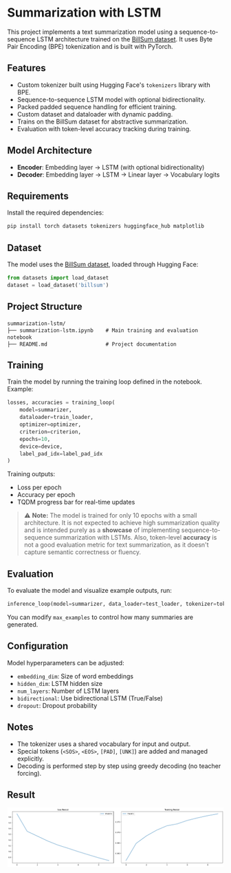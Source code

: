 #  Summarization with LSTM

This project implements a text summarization model using a sequence-to-sequence LSTM architecture trained on the [BillSum dataset](https://huggingface.co/datasets/billsum). It uses Byte Pair Encoding (BPE) tokenization and is built with PyTorch.

##  Features

- Custom tokenizer built using Hugging Face's `tokenizers` library with BPE.
- Sequence-to-sequence LSTM model with optional bidirectionality.
- Packed padded sequence handling for efficient training.
- Custom dataset and dataloader with dynamic padding.
- Trains on the BillSum dataset for abstractive summarization.
- Evaluation with token-level accuracy tracking during training.

##  Model Architecture

- **Encoder**: Embedding layer → LSTM (with optional bidirectionality)
- **Decoder**: Embedding layer → LSTM → Linear layer → Vocabulary logits

##  Requirements

Install the required dependencies:

```bash
pip install torch datasets tokenizers huggingface_hub matplotlib
```

##  Dataset

The model uses the [BillSum dataset](https://huggingface.co/datasets/billsum), loaded through Hugging Face:

```python
from datasets import load_dataset
dataset = load_dataset('billsum')
```

##  Project Structure

```
summarization-lstm/
├── summarization-lstm.ipynb    # Main training and evaluation notebook
├── README.md                   # Project documentation
```

##  Training

Train the model by running the training loop defined in the notebook. Example:

```python
losses, accuracies = training_loop(
    model=summarizer,
    dataloader=train_loader,
    optimizer=optimizer,
    criterion=criterion,
    epochs=10,
    device=device,
    label_pad_idx=label_pad_idx
)
```

Training outputs:
- Loss per epoch
- Accuracy per epoch
- TQDM progress bar for real-time updates
> ⚠️ **Note:** The model is trained for only 10 epochs with a small architecture. It is not expected to achieve high summarization quality and is intended purely as a **showcase** of implementing sequence-to-sequence summarization with LSTMs. Also, token-level **accuracy** is not a good evaluation metric for text summarization, as it doesn't capture semantic correctness or fluency.


##  Evaluation

To evaluate the model and visualize example outputs, run:

```python
inference_loop(model=summarizer, data_loader=test_loader, tokenizer=tokenizer, device=device)
```

You can modify `max_examples` to control how many summaries are generated.

##  Configuration

Model hyperparameters can be adjusted:

- `embedding_dim`: Size of word embeddings
- `hidden_dim`: LSTM hidden size
- `num_layers`: Number of LSTM layers
- `bidirectional`: Use bidirectional LSTM (True/False)
- `dropout`: Dropout probability

##  Notes

- The tokenizer uses a shared vocabulary for input and output.
- Special tokens (`<SOS>`, `<EOS>`, `[PAD]`, `[UNK]`) are added and managed explicitly.
- Decoding is performed step by step using greedy decoding (no teacher forcing).
## Result
![plot](https://github.com/HeshamEL-Shreif/Summarization-with-LSTM/blob/main/output.png)
